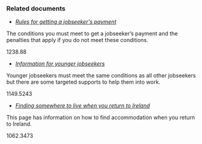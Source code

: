 ###  Related documents

  * [ _Rules for getting a jobseeker's payment_ ](/en/social-welfare/unemployed-people/rules-for-getting-a-jobseekers-payment/)

The conditions you must meet to get a jobseeker’s payment and the penalties
that apply if you do not meet these conditions.

1238.88

  * [ _Information for younger jobseekers_ ](/en/social-welfare/unemployed-people/younger-jobseekers/)

Younger jobseekers must meet the same conditions as all other jobseekers but
there are some targeted supports to help them into work.

1149.5243

  * [ _Finding somewhere to live when you return to Ireland_ ](/en/returning-to-ireland/finding-somewhere-to-live/finding-somewhere-to-live-on-your-return-to-ireland/)

This page has information on how to find accommodation when you return to
Ireland.

1062.3473
